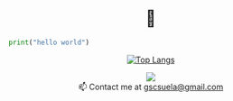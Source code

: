 <h1 align="center">👋</h1>

```python
print("hello world")
```

<div align="center">

[![Top Langs](https://github-readme-stats.vercel.app/api/top-langs/?username=gabriel-suela&layout=compact&bg_color=00000000&border_color=00000000&text_color=fff)](https://github.com/anuraghazra/github-readme-stats)

</div>

<div align="center">
  <a href="https://github.com/antonkomarev/github-profile-views-counter"><img src="https://komarev.com/ghpvc/?username=gabriel-suela&color=grey&style=for-the-badge"></a>
</div>


<div align="center">
  📫 Contact me at <a href="mailto:gscsuela@gmail.com">gscsuela@gmail.com</a>
</div>
